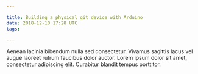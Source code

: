 ```yaml
---

title: Building a physical git device with Arduino
date: 2018-12-10 17:28 UTC
tags: 

---
```


Aenean lacinia bibendum nulla sed consectetur. Vivamus sagittis lacus vel augue laoreet rutrum faucibus dolor auctor. Lorem ipsum dolor sit amet, consectetur adipiscing elit. Curabitur blandit tempus porttitor.